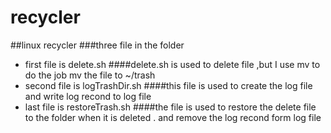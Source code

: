 # recycler
##linux recycler 
###three file in the folder
* first file is delete.sh
####delete.sh is used to delete file ,but I use mv to do the job  mv the file to ~/trash
* second file is logTrashDir.sh
####this file is used to create the log file and write log recond to log file
* last file is restoreTrash.sh
####the file is used to restore the delete file to the folder when it is deleted . and remove the log recond form log file 
